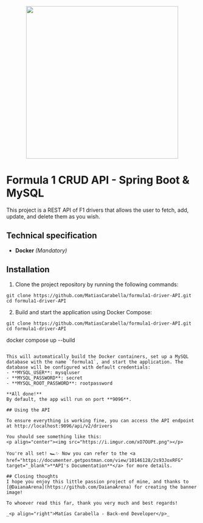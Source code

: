 <p align="center"><a href="https://spring.io/" target="_blank"><img src="https://i.imgur.com/ctXVIWc.jpg" width="400"></a></p>

# Formula 1 CRUD API - Spring Boot & MySQL
This project is a REST API of F1 drivers that allows the user to fetch, add, update, and delete them as you wish.

## Technical specification
- **Docker** _(Mandatory)_

## Installation

1. Clone the project repository by running the following commands:
```
git clone https://github.com/MatiasCarabella/formula1-driver-API.git
cd formula1-driver-API
```

2. Build and start the application using Docker Compose:
```
git clone https://github.com/MatiasCarabella/formula1-driver-API.git
cd formula1-driver-API
```
docker compose up --build
```

This will automatically build the Docker containers, set up a MySQL database with the name `formula1`, and start the application. The database will be configured with default credentials:
- **MYSQL_USER**: mysqluser
- **MYSQL_PASSWORD**: secret
- **MYSQL_ROOT_PASSWORD**: rootpassword

**All done!**  
By default, the app will run on port **9096**.

## Using the API

To ensure everything is working fine, you can access the API endpoint at http://localhost:9096/api/v2/drivers

You should see something like this:
<p align="center"><img src="https://i.imgur.com/xO7OUPt.png"></p>

You're all set! 🏎️✨ Now you can refer to the <a href="https://documenter.getpostman.com/view/10146128/2s93JoxRFG" target="_blank">**API's Documentation**</a> for more details.

## Closing thoughts
I hope you enjoy this little passion project of mine, and thanks to [@DaianaArena](https://github.com/DaianaArena) for creating the banner image!

To whoever read this far, thank you very much and best regards!

_<p align="right">Matías Carabella - Back-end Developer</p>_